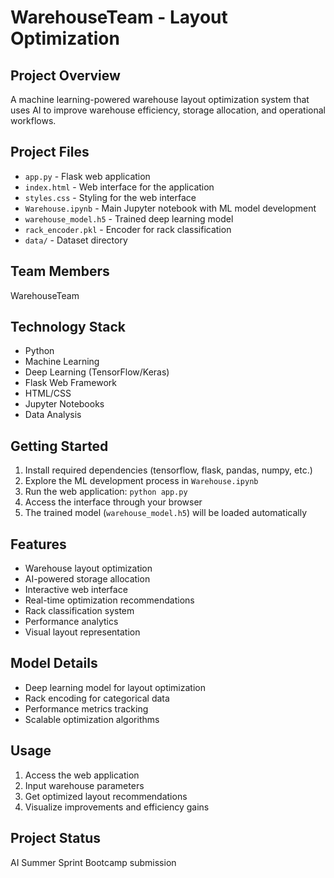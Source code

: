 # WarehouseTeam - Layout Optimization

## Project Overview
A machine learning-powered warehouse layout optimization system that uses AI to improve warehouse efficiency, storage allocation, and operational workflows.

## Project Files
- `app.py` - Flask web application
- `index.html` - Web interface for the application
- `styles.css` - Styling for the web interface
- `Warehouse.ipynb` - Main Jupyter notebook with ML model development
- `warehouse_model.h5` - Trained deep learning model
- `rack_encoder.pkl` - Encoder for rack classification
- `data/` - Dataset directory

## Team Members
WarehouseTeam

## Technology Stack
- Python
- Machine Learning
- Deep Learning (TensorFlow/Keras)
- Flask Web Framework
- HTML/CSS
- Jupyter Notebooks
- Data Analysis

## Getting Started
1. Install required dependencies (tensorflow, flask, pandas, numpy, etc.)
2. Explore the ML development process in `Warehouse.ipynb`
3. Run the web application: `python app.py`
4. Access the interface through your browser
5. The trained model (`warehouse_model.h5`) will be loaded automatically

## Features
- Warehouse layout optimization
- AI-powered storage allocation
- Interactive web interface
- Real-time optimization recommendations
- Rack classification system
- Performance analytics
- Visual layout representation

## Model Details
- Deep learning model for layout optimization
- Rack encoding for categorical data
- Performance metrics tracking
- Scalable optimization algorithms

## Usage
1. Access the web application
2. Input warehouse parameters
3. Get optimized layout recommendations
4. Visualize improvements and efficiency gains

## Project Status
AI Summer Sprint Bootcamp submission
